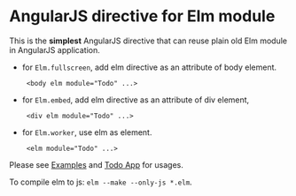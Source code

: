 # AngularJS directive for Elm module

This is the **simplest** AngularJS directive that can reuse plain old Elm module in AngularJS application.  

 * for `Elm.fullscreen`, add elm directive as an attribute of body element.

        <body elm module="Todo" ...>
 
 * for `Elm.embed`, add elm directive as an attribute of div element,

        <div elm module="Todo" ...>
 
 * for `Elm.worker`, use elm as element.

        <elm module="Todo" ...>

Please see [Examples](./examples.html) and [Todo App](http://virasak.github.com/elm-todomvc) for usages.

To compile elm to js: `elm --make --only-js *.elm`.
